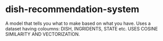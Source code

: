 # dish-recommendation-system
A model that tells you what to make based on what you have.
Uses a dataset having coloumns: DISH, INGRIDENTS, STATE etc.
USES COSINE SIMILARITY AND VECTORIZATION.
